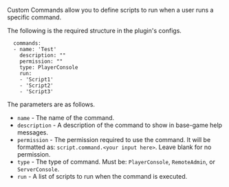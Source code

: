 Custom Commands allow you to define scripts to run when a user runs a specific command.

The following is the required structure in the plugin's configs.
```
  commands:
  - name: 'Test'
    description: ""
    permission: ""
    type: PlayerConsole
    run:
    - 'Script1'
    - 'Script2'
    - 'Script3'
```

The parameters are as follows.
* `name` - The name of the command.
* `description` - A description of the command to show in base-game help messages.
* `permission` - The permission required to use the command. It will be formatted as: `script.command.<your input here>`. Leave blank for no permission.
* `type` - The type of command. Must be: `PlayerConsole`, `RemoteAdmin`, or `ServerConsole`.
* `run` - A list of scripts to run when the command is executed.